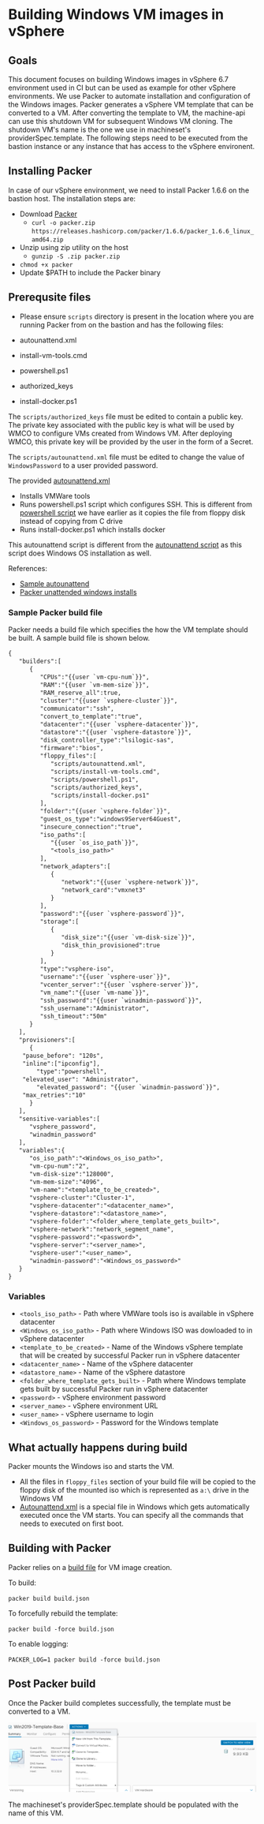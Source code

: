 # Building Windows VM images in vSphere

## Goals
This document focuses on building Windows images in vSphere 6.7 environment used in CI but can be used as example for
other vSphere environments. We use Packer to automate installation and configuration of the Windows images. Packer
generates a vSphere VM template that can be converted to a VM. After converting the template to VM, the machine-api
can use this shutdown VM for subsequent Windows VM cloning. The shutdown VM's name is the one we use in 
machineset's providerSpec.template. The following steps need to be executed from the bastion instance or any instance 
that has access to the vSphere environent.

## Installing Packer

In case of our vSphere environment, we need to install Packer 1.6.6 on the bastion host. The installation steps are:

- Download [Packer](https://www.packer.io/downloads)
    - `curl -o packer.zip https://releases.hashicorp.com/packer/1.6.6/packer_1.6.6_linux_amd64.zip`
- Unzip using zip utility on the host
    - `gunzip -S .zip packer.zip`
- `chmod +x packer`
- Update $PATH to include the Packer binary

## Prerequsite files
- Please ensure `scripts` directory is present in the location where you are running Packer from on the bastion and 
has the following files:

- autounattend.xml
- install-vm-tools.cmd
- powershell.ps1
- authorized_keys
- install-docker.ps1

The `scripts/authorized_keys` file must be edited to contain a public key. The private key associated with the public 
key is what will be used by WMCO to configure VMs created from Windows VM. After deploying WMCO, this private key will 
be provided by the user in the form of a Secret.

The `scripts/autounattend.xml` file must be edited to change the value of `WindowsPassword` to a user provided password.

The provided [autounattend.xml](scripts/autounattend.xml)
- Installs VMWare tools
- Runs powershell.ps1 script which configures SSH. This is different from [powershell script](../powershell.ps1) we have 
earlier as it copies the file from floppy disk instead of copying from C drive
- Runs install-docker.ps1 which installs docker

This autounattend script is different from the [autounattend script](../unattend.xml) as this script does Windows OS
installation as well.

References:
- [Sample autounattend](https://github.com/guillermo-musumeci/packer-vsphere-iso-windows/blob/master/win2019.base/win2019.base.json)
- [Packer unattended windows installs](https://www.packer.io/guides/automatic-operating-system-installs/autounattend_windows)

### Sample Packer build file

Packer needs a build file which specifies the how the VM template should be built. A sample build file is shown below.
```
{
   "builders":[
      {
         "CPUs":"{{user `vm-cpu-num`}}",
         "RAM":"{{user `vm-mem-size`}}",
         "RAM_reserve_all":true,
         "cluster":"{{user `vsphere-cluster`}}",
         "communicator":"ssh",
         "convert_to_template":"true",
         "datacenter":"{{user `vsphere-datacenter`}}",
         "datastore":"{{user `vsphere-datastore`}}",
         "disk_controller_type":"lsilogic-sas",
         "firmware":"bios",
         "floppy_files":[
            "scripts/autounattend.xml",
            "scripts/install-vm-tools.cmd",
            "scripts/powershell.ps1",
            "scripts/authorized_keys",
            "scripts/install-docker.ps1"
         ],
         "folder":"{{user `vsphere-folder`}}",
         "guest_os_type":"windows9Server64Guest",
         "insecure_connection":"true",
         "iso_paths":[
            "{{user `os_iso_path`}}",
            "<tools_iso_path>"
         ],
         "network_adapters":[
            {
               "network":"{{user `vsphere-network`}}",
               "network_card":"vmxnet3"
            }
         ],
         "password":"{{user `vsphere-password`}}",
         "storage":[
            {
               "disk_size":"{{user `vm-disk-size`}}",
               "disk_thin_provisioned":true
            }
         ],
         "type":"vsphere-iso",
         "username":"{{user `vsphere-user`}}",
         "vcenter_server":"{{user `vsphere-server`}}",
         "vm_name":"{{user `vm-name`}}",
         "ssh_password":"{{user `winadmin-password`}}",
         "ssh_username":"Administrator",
         "ssh_timeout":"50m"
      }
   ],
   "provisioners":[
      {
	"pause_before": "120s",
	"inline":["ipconfig"],
        "type":"powershell",
	"elevated_user": "Administrator",
        "elevated_password": "{{user `winadmin-password`}}",
	"max_retries":"10"
      }
   ],
   "sensitive-variables":[
      "vsphere_password",
      "winadmin_password"
   ],
   "variables":{
      "os_iso_path":"<Windows_os_iso_path>",
      "vm-cpu-num":"2",
      "vm-disk-size":"128000",
      "vm-mem-size":"4096",
      "vm-name":"<template_to_be_created>",
      "vsphere-cluster":"Cluster-1",
      "vsphere-datacenter":"<datacenter_name>",
      "vsphere-datastore":"<datastore_name>",
      "vsphere-folder":"<folder_where_template_gets_built>",
      "vsphere-network":"network_segment_name",
      "vsphere-password":"<password>",
      "vsphere-server":"<server_name>",
      "vsphere-user":"<user_name>",
      "winadmin-password":"<Windows_os_password>"
   }
}
```

### Variables
- `<tools_iso_path>` - Path where VMWare tools iso is available in vSphere datacenter
- `<Windows_os_iso_path>` - Path where Windows ISO was dowloaded to in vSphere datacenter
- `<template_to_be_created>` - Name of the Windows vSphere template that will be created by successful Packer run in 
 			       vSphere datacenter
- `<datacenter_name>` - Name of the vSphere datacenter
- `<datastore_name>` - Name of the vSphere datastore
- `<folder_where_template_gets_built>` - Path where Windows template gets built by successful Packer run in 
					 vSphere datacenter
- `<password>` - vSphere environment password
- `<server_name>` - vSphere environment URL
- `<user_name>` - vSphere username to login
- `<Windows_os_password>` - Password for the Windows template

## What actually happens during build

Packer mounts the Windows iso and starts the VM. 
- All the files in `floppy_files` section of your build file will be copied to the floppy disk of the mounted iso 
 which is represented as `a:\` drive in the Windows VM
- [Autounattend.xml](scripts/autounattend.xml) is a special file in Windows which gets automatically executed once the
VM starts. You can specify all the commands that needs to executed on first boot.

## Building with Packer

Packer relies on a [build file](build.json) for VM image creation. 

To build:

`packer build build.json`

To forcefully rebuild the template:

`packer build -force build.json`

To enable logging:

`PACKER_LOG=1 packer build -force build.json`

## Post Packer build

Once the Packer build completes successfully, the template must be converted to a VM.

![Convert to VM](images/VMConversion.png)

The machineset's providerSpec.template should be populated with the name of this VM.

